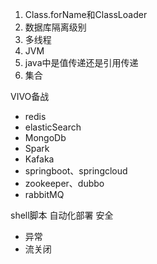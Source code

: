 1. Class.forName和ClassLoader
2. 数据库隔离级别
3. 多线程
4. JVM
5. java中是值传递还是引用传递
6. 集合



VIVO备战
- redis
- elasticSearch
- MongoDb
- Spark
- Kafaka
- springboot、springcloud
- zookeeper、dubbo
- rabbitMQ

shell脚本 自动化部署
安全
- 异常
- 流关闭



